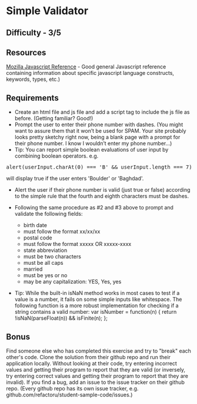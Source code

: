 Simple Validator
===============

Difficulty - 3/5
---------

Resources
--------
<a href="https://developer.mozilla.org/en-US/docs/Web/JavaScript/Reference">Mozilla Javascript Reference</a> - Good general Javascript reference containing information about specific javascript language constructs, keywords, types, etc.)

Requirements
----------
- Create an html file and js file and add a script tag to include the js file as before. (Getting familiar? Good!)
- Prompt the user to enter their phone number with dashes. (You might want to assure them that it won’t be used for SPAM. Your site probably looks pretty sketchy right now, being a blank page with a prompt for their phone number. I know I wouldn’t enter my phone number...)
- Tip: You can report simple boolean evaluations of user input by combining boolean operators.
e.g.
<pre>
alert(userInput.charAt(0) === 'B' && userInput.length === 7)</pre> will display true if the user enters 'Boulder' or 'Baghdad'.


- Alert the user if their phone number is valid (just true or false) according to the simple rule that the fourth and eighth characters must be dashes.

- Following the same procedure as #2 and #3 above to prompt and validate the following fields:

    - birth date
    - must follow the format xx/xx/xx
    - postal code
    - must follow the format xxxxx OR xxxxx-xxxx
    - state abbreviation
    - must be two characters
    - must be all caps
    - married
    - must be yes or no
    - may be any capitalization: YES, Yes, yes
- Tip: While the built-in isNaN method works in most cases to test if a value is a number, it fails on some simple inputs like whitespace. The following function is a more robust implementation for checking if a string contains a valid number: var isNumber = function(n) { return !isNaN(parseFloat(n)) && isFinite(n); };

Bonus
---------
Find someone else who has completed this exercise and try to "break" each other's code. Clone the solution from their github repo and run their application locally. Without looking at their code, try entering incorrect values and getting their program to report that they are valid (or inversely, try entering correct values and getting their program to report that they are invalid). If you find a bug, add an issue to the issue tracker on their github repo. (Every github repo has its own issue tracker, e.g. github.com/refactoru/student-sample-code/issues.)
